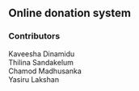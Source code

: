 ## Online donation system 

### Contributors

Kaveesha Dinamidu
<br />
Thilina Sandakelum
<br />
Chamod Madhusanka
<br />
Yasiru Lakshan
